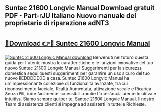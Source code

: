 ## Suntec 21600 Longvic Manual Download gratuit PDF - Part-rJU Italiano Nuovo manuale del proprietario di riparazione adNT3

# <h2><a href="http://df93qb.blite.top/?on=Suntec+21600+Longvic+Manual">🔗Download 👉🔴 Suntec 21600 Longvic Manual</a></h2>

[![Suntec 21600 Longvic Manual download](https://i.imgur.com/lujVjoI.png)](http://df93qb.blite.top/?on=Suntec+21600+Longvic+Manual)
Benvenuti nel futuro questa guida per l'utente mostra le caratteristiche e le funzioni innovative del tuo nuovo Suntec 21600 Longvic Manual. Suggerimenti per la sicurezza domestica segui questi suggerimenti per garantire un uso sicuro del tuo nuovo REDDDDDDD a casa. Suntec 21600 Longvic Manual ha un'impressionante collezione di funzionalità avanzate, tra cui riconoscimento facciale, Realtà Aumentata, attivazione vocale e Ricarica Senza Fili, tutte facilmente accessibili tramite L'interfaccia utente intuitiva e intuitiva. Siamo sempre qui per te, Suntec 21600 Longvic Manual. Il nostro Team di assistenza clienti si impegna ad assisterti in tutte le Richieste.
